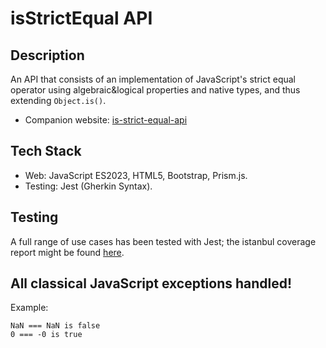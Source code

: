 # isStrictEqual API

## Description
  An API that consists of an implementation of JavaScript's strict equal operator using algebraic&logical properties and native types, and thus extending ```Object.is()```. 
  * Companion website: [is-strict-equal-api](https://is-strict-equal-api.netlify.app/)


## Tech Stack 
* Web: JavaScript ES2023, HTML5, Bootstrap, Prism.js.
* Testing: Jest (Gherkin Syntax).

## Testing
  A full range of use cases has been tested with Jest; the istanbul coverage report might be found [here](https://is-strict-equal-api.netlify.app/coverage-report/isstrictequal.js).
 

## All classical JavaScript exceptions handled!
Example:
```
NaN === NaN is false
0 === -0 is true
```



